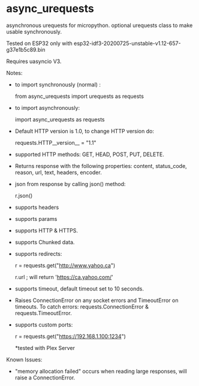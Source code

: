 # async_urequests

asynchronous urequests for micropython. optional urequests class to make usable synchronously.

Tested on ESP32 only with esp32-idf3-20200725-unstable-v1.12-657-g37e1b5c89.bin

Requires uasyncio V3.

Notes:
- to import synchronously (normal) :

  from async_urequests import urequests as requests
  
- to import asynchronously: 

  import async_urequests as requests
  
- Default HTTP version is 1.0, to change HTTP version do: 

  requests.HTTP__version__ = "1.1"
  
- supported HTTP methods: GET, HEAD, POST, PUT, DELETE.
- Returns response with the following properties: content, status_code, reason, url, text, headers, encoder.
- json from response by calling json() method:

  r.json()
  
- supports headers
- supports params
- supports HTTP & HTTPS.
- supports Chunked data.
- supports redirects: 

  r = requests.get("http://www.yahoo.ca")
  
  r.url ; will return 'https://ca.yahoo.com/'
  
- supports timeout, default timeout set to 10 seconds.
- Raises ConnectionError on any socket errors and TimeoutError on timeouts. To catch errors: requests.ConnectionError & requests.TimeoutError.
- supports custom ports:

  r = requests.get("https://192.168.1.100:1234")
  
  *tested with Plex Server

Known Issues:
- "memory allocation failed" occurs when reading large responses, will raise a ConnectionError.
